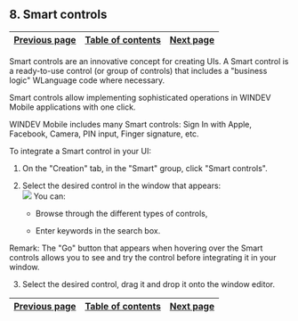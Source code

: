 
## 8. Smart controls
			

| [Previous page](../Concepts_WM/1410086895.md) | [Table of contents](../Concepts_WM/1410086964.md) | [Next page](../Concepts_WM/1410086896.md) |
| --- | --- | --- |







<a name="NOTE1"></a>
<a name="NOTE1_1"></a>
Smart controls are an innovative concept for creating UIs. A Smart control is a ready-to-use control (or group of controls) that includes a "business logic" WLanguage code where necessary.

Smart controls allow implementing sophisticated operations in WINDEV Mobile applications with one click.

WINDEV Mobile includes many Smart controls: Sign In with Apple, Facebook, Camera, PIN input, Finger signature, etc.

To integrate a Smart control in your UI: 

1. On the "Creation" tab, in the "Smart" group, click "Smart controls". 

2. Select the desired control in the window that appears: <br>![](https://doc.pcsoft.fr/en-US/images/image.awp?langid=3&name=P1_Champ_m%E9tier%20WM%20-%20HC%20N%B0001.gif&type=thumb)
You can: 

	- Browse through the different types of controls, 

	- Enter keywords in the search box. 


 Remark: The "Go" button that appears when hovering over the Smart controls allows you to see and try the control before integrating it in your window. 

3. Select the desired control, drag it and drop it onto the window editor.




| [Previous page](../Concepts_WM/1410086895.md) | [Table of contents](../Concepts_WM/1410086964.md) | [Next page](../Concepts_WM/1410086896.md) |
| --- | --- | --- |




